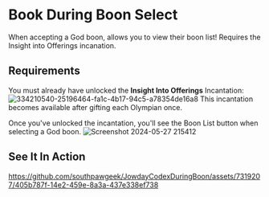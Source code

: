 # Book During Boon Select
When accepting a God boon, allows you to view their boon list! Requires the Insight into Offerings incanation.

## Requirements
You must already have unlocked the **Insight Into Offerings** Incantation:
![334210540-25196464-fa1c-4b17-94c5-a78354de16a8](https://github.com/The-Black-Lodge/JowdayBookDuringBoonSelect/assets/7319207/a0569103-3f80-4490-989f-8bc6823443e8)
This incantation becomes available after gifting each Olympian once.

Once you've unlocked the incantation, you'll see the Boon List button when selecting a God boon.
![Screenshot 2024-05-27 215412](https://github.com/The-Black-Lodge/JowdayBookDuringBoonSelect/assets/7319207/48a41273-4565-4e48-a541-1078e8141a30)

## See It In Action
https://github.com/southpawgeek/JowdayCodexDuringBoon/assets/7319207/405b787f-14e2-459e-8a3a-437e338ef738
